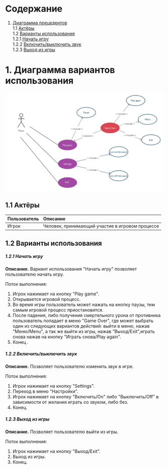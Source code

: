 # Содержание
1. [Диаграмма прецедентов](#1)<br>
1.1 [Актёры](#1.1)<br>
1.2 [Варианты использования](#1.2)<br>
1.2.1 [Начать игру](#1.2.1)<br>
1.2.2 [Включить/выключить звук](#1.2.2)<br>
1.2.3 [Выход из игры](#1.2.3)<br>

# 1. Диаграмма вариантов использования

![Диаграмма вариантов использования](https://github.com/rsajko/Extra-Jump/blob/master/Диаграммы/Use%20case/Use%20case.jpg)

<a name="1.1"/>

## 1.1 Актёры

| Пользователь | Описание |
|:--|:--|
| Игрок | Человек, принимающий участие в игровом процессе|

## 1.2 Варианты использования<a name="1.2"></a>

##### 1.2.1 Начать игру<a name="1.2.1"></a>
**Описание.** Вариант использования "Начать игру" позволяет пользователю начать игру.

Поток выполнения:
1. Игрок нажимает на кнопку "Play game".
2. Открывается игровой процесс.
3. Во время игры пользователь может нажать на кнопку паузы, тем самым игровой процесс приостановится.
4. После падения, либо получения смертельного урона от противника пользователь попадает в меню "Game Over", где может выбрать один из следующих вариантов действий: выйти в меню, нажав "Меню/Menu", а так же выйти из игры, нажав "Выход/Exit",играть снова нажав на кнопку "Играть снова/Play again".
3. Конец
.
##### 1.2.2 Включить/выключить звук<a name="1.2.2"></a>
**Описание.** Позволяет пользователю изменить звук в игре.

Поток выполнения:
1. Игрок нажимает на кнопку "Settings".
2. Переход в меню "Настройки".
3. Игрок нажимает на кнопку "Включить/On" либо "Выключить/Off" в зависимости от желания играть со звуком, либо без.
3. Конец.

##### 1.2.3 Выход из игры<a name="1.2.3"></a>
**Описание.** Позволяет пользователю выйти из игры.

Поток выполнения:
1. Игрок нажимает на кнопку "Выход/Exit".
2. Выход из игры.
3. Конец.




